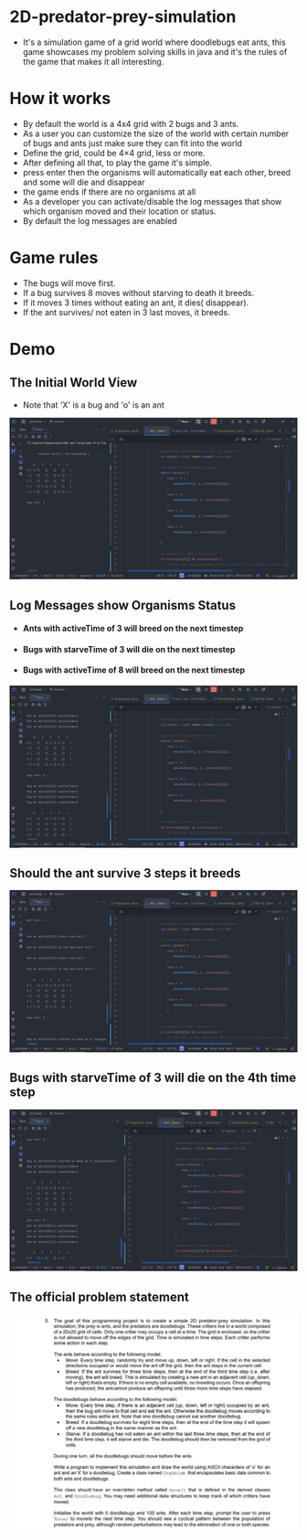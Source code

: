 # 2D-predator-prey-simulation

- It's a simulation game of a grid world where doodlebugs eat ants, this game showcases my problem solving skills in 
  java and  it's the rules of the game that makes it all interesting.


# How it works

- By default the world is a 4x4 grid with 2 bugs and 3 ants.
- As a user you can customize the size of the world with certain number of bugs and ants just make sure they can fit into the world
- Define the grid, could be 4×4 grid, less or more.
- After defining all that, to play the game it's simple.
- press enter then the organisms will automatically eat each other, breed and some will die and disappear
- the game ends if there are no organisms at all
- As a developer you can activate/disable the log messages that show which organism moved and their location or status.
- By default the log messages are enabled

# Game rules

- The bugs will move first.
- If a bug survives 8 moves without starving to death it breeds.
- If it moves 3 times without eating an ant, it dies( disappear).
- If the ant survives/ not eaten in 3 last moves, it breeds.

# Demo

 ## The Initial World View

  - Note that 'X' is a bug and 'o' is an ant

![InitWorld](https://github.com/anakiebn/2D-predator-prey-simulation/blob/ad7cf53e835932f16e4fad83e8b79dcae962e8ac/initial.png)

 ## Log Messages show Organisms Status

  - ####  Ants with activeTime of 3 will breed on the next timestep
  - ####  Bugs with starveTime of 3 will die on the next timestep
  - ####  Bugs with activeTime of 8 will breed on the next timestep

![logs](https://github.com/anakiebn/2D-predator-prey-simulation/blob/ad7cf53e835932f16e4fad83e8b79dcae962e8ac/showing%20timestep%203%20for%20ants%20and%20starve%20time%20for%20bug.png)

 ## Should the ant survive 3 steps it breeds

![ant breeds](https://github.com/anakiebn/2D-predator-prey-simulation/blob/ad7cf53e835932f16e4fad83e8b79dcae962e8ac/ant%20breeds.png)

 ## Bugs with starveTime of 3 will die on the 4th time step

![bug dies](https://github.com/anakiebn/2D-predator-prey-simulation/blob/ad7cf53e835932f16e4fad83e8b79dcae962e8ac/bug%20dies.png)

 ## The official problem statement

![problem](https://github.com/anakiebn/2D-predator-prey-simulation/blob/ad7cf53e835932f16e4fad83e8b79dcae962e8ac/Screenshot%20(45).png)
 

